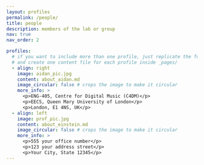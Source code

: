 ```yaml
---
layout: profiles
permalink: /people/
title: people
description: members of the lab or group
nav: true
nav_order: 2

profiles:
  # if you want to include more than one profile, just replicate the following block
  # and create one content file for each profile inside _pages/
  - align: right
    image: aidan_pic.jpg
    content: about_aidan.md
    image_circular: false # crops the image to make it circular
    more_info: >
      <p>ENG-405, Centre for Digital Music (C4DM)</p>
      <p>EECS, Queen Mary University of London</p>
      <p>London, E1 4NS, UK</p>
  - align: left
    image: prof_pic.jpg
    content: about_einstein.md
    image_circular: false # crops the image to make it circular
    more_info: >
      <p>555 your office number</p>
      <p>123 your address street</p>
      <p>Your City, State 12345</p>
---
```

